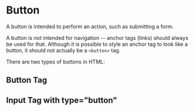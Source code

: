 # Button

A button is intended to perform an action, such as submitting a form.

A button is *not* intended for navigation -- anchor tags (links) should always be used for that.  Although it is possible to style an anchor tag to look like a button, it should not actually be a `<button>` tag.

There are two types of buttons in HTML:


## Button Tag


## Input Tag with type="button"

